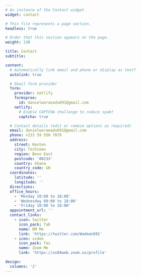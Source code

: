 ```yaml
---
# An instance of the Contact widget.
widget: contact

# This file represents a page section.
headless: true

# Order that this section appears on the page.
weight: 130

title: Contact
subtitle:

content:
  # Automatically link email and phone or display as text?
  autolink: true

  # Email form provider
  form:
    provider: netlify
    formspree:
      id: danielworaeadu691@gmail.com
    netlify:
      # Enable CAPTCHA challenge to reduce spam?
      captcha: true 

  # Contact details (edit or remove options as required)
  email: danielworaeadu691@gmail.com
  phone: +233 59 550 7079
  address:
    street: Kenten
    city: Techiman
    region: Bono East
    postcode: '00233'
    country: Ghana
    country_code: GH
  coordinates:
    latitude: ''
    longitude: ''
  directions: 
  office_hours:
    - 'Monday 10:00 to 18:00'
    - 'Wednesday 09:00 to 18:00'
    - 'Friday 10:00 to 18:00'
  appointment_url: ''
  contact_links:
    - icon: twitter
      icon_pack: fab
      name: DM Me
      link: 'https://twitter.com/Wadman691'
    - icon: video
      icon_pack: fas
      name: Zoom Me
      link: 'https://us04web.zoom.us/profile'

design:
  columns: '2'
---
```

